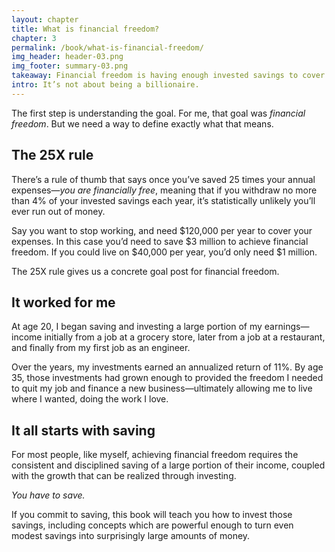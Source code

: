 ```yaml
---
layout: chapter
title: What is financial freedom?
chapter: 3
permalink: /book/what-is-financial-freedom/
img_header: header-03.png
img_footer: summary-03.png
takeaway: Financial freedom is having enough invested savings to cover your annual expenses.
intro: It’s not about being a billionaire.
---
```


The first step is understanding the goal. For me, that goal was *financial freedom*. But we need a way to define exactly what that means.

## The 25X rule

There’s a rule of thumb that says once you’ve saved 25 times your annual expenses—*you are financially free*, meaning that if you withdraw no more than 4% of your invested savings each year, it’s statistically unlikely you’ll ever run out of money.

Say you want to stop working, and need $120,000 per year to cover your expenses. In this case you’d need to save $3 million to achieve financial freedom. If you could live on $40,000 per year, you’d only need $1 million.

The 25X rule gives us a concrete goal post for financial freedom.

## It worked for me

At age 20, I began saving and investing a large portion of my earnings—income initially from a job at a grocery store, later from a job at a restaurant, and finally from my first job as an engineer.

Over the years, my investments earned an annualized return of 11%. By age 35, those investments had grown enough to provided the freedom I needed to quit my job and finance a new business—ultimately allowing me to live where I wanted, doing the work I love.

## It all starts with saving

For most people, like myself, achieving financial freedom requires the consistent and disciplined saving of a large portion of their income, coupled with the growth that can be realized through investing.

*You have to save.*

If you commit to saving, this book will teach you how to invest those savings, including concepts which are powerful enough to turn even modest savings into surprisingly large amounts of money.
